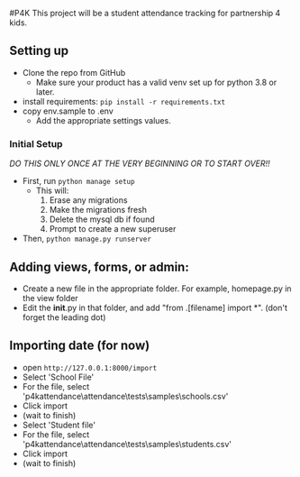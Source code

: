 #P4K
This project will be a student attendance tracking for partnership 4 kids. 

## Setting up
- Clone the repo from GitHub
  - Make sure your product has a valid venv set up for python 3.8 or later.
- install requirements: `pip install -r requirements.txt`
- copy env.sample to .env
  - Add the appropriate settings values.
  
### Initial Setup
*DO THIS ONLY ONCE AT THE VERY BEGINNING OR TO START OVER!!*
- First, run `python manage setup` 
  - This will:
    1. Erase any migrations
    2. Make the migrations fresh
    3. Delete the mysql db if found
    6. Prompt to create a new superuser
- Then, `python manage.py runserver`

## Adding views, forms, or admin:
- Create a new file in the appropriate folder. For example, homepage.py in the view folder
- Edit the __init__.py in that folder, and add "from .[filename] import *".  (don't forget the leading dot)

## Importing date (for now)
- open `http://127.0.0.1:8000/import`
- Select 'School File'
- For the file, select 'p4kattendance\attendance\tests\samples\schools.csv'
- Click import
- (wait to finish)
- Select 'Student file'
- For the file, select 'p4kattendance\attendance\tests\samples\students.csv'
- Click import
- (wait to finish)